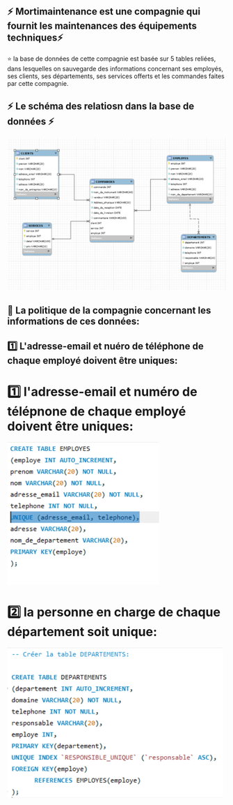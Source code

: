 

## :zap: Mortimaintenance est une compagnie qui fournit les maintenances des équipements techniques:zap:

:star: la base de données de cette compagnie est basée sur 5 tables reliées, dans lesquelles on sauvegarde des informations concernant ses employés, ses clients, ses départements, ses services offerts et les commandes faites par cette compagnie. 


## :zap: Le schéma des relatiosn dans la base de données :zap:

![image](image/7.PNG)


## :pushpin: La politique de la compagnie concernant les informations de ces données:

## :one: L'adresse-email et nuéro de téléphone de chaque employé doivent être uniques:     

#  :one: l'adresse-email et numéro de télépnone de chaque employé doivent être uniques:

![image](image/6.PNG)

#  :two: la personne en charge de chaque département soit unique:


![image](image/8.PNG)

